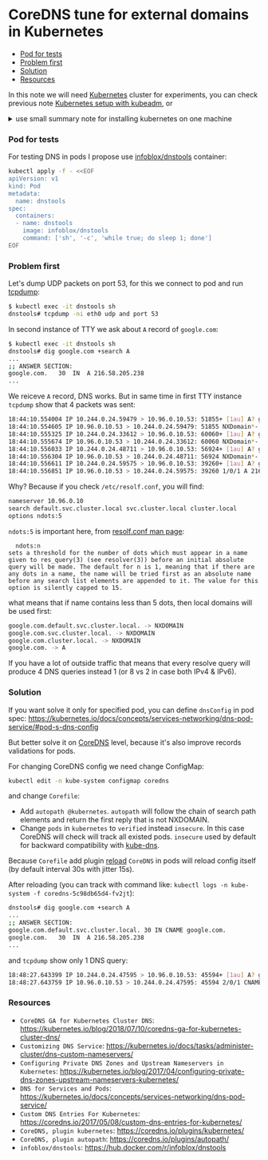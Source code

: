 # CoreDNS tune for external domains in Kubernetes

  - [Pod for tests](#pod-for-tests)
  - [Problem first](#problem-first)
  - [Solution](#solution)
  - [Resources](#resources)

In this note we will need [Kubernetes](https://kubernetes.io/) cluster for experiments, you can check previous note [Kubernetes setup with kubeadm](https://github.com/fanatid/notes/tree/master/2019-08-19-kubernetes-setup-with-kubeadm), or

<details>
<summary>use small summary note for installing kubernetes on one machine</summary>

```bash
# Close ports with iptables
apt install -y python iptables-persistent

iptables -A INPUT -i eth0 -p tcp --dport 22 -j ACCEPT                          # Allow SSH
iptables -A INPUT -i eth0 -m conntrack --ctstate ESTABLISHED,RELATED -j ACCEPT # Allow ESTABLISHED
iptables -A INPUT -i eth0 -p icmp -j ACCEPT                                    # Allow ICMP
iptables -A INPUT -i eth0 -j REJECT                                            # Reject rest
iptables-save > /etc/iptables/rules.v4                                         # Save ipv4 rules

ip6tables -A INPUT -i eth0 -m conntrack --ctstate ESTABLISHED,RELATED -j ACCEPT # Allow ESTABLISHED
ip6tables -A INPUT -i eth0 -p icmpv6 -j ACCEPT                                  # Allow ICMP
ip6tables -A INPUT -i eth0 -j REJECT                                            # Reject rest
ip6tables-save > /etc/iptables/rules.v6                                         # Save ipv6 rules

# Install CRI (Docker)
curl -fsSL https://download.docker.com/linux/ubuntu/gpg | apt-key add -
add-apt-repository "deb [arch=amd64] https://download.docker.com/linux/ubuntu $(lsb_release -cs) stable"
apt-get install -y docker-ce=5:18.09.8~3-0~ubuntu-bionic
apt-mark hold docker-ce

# Change Docker config and restart it
cat > /etc/docker/daemon.json <<EOF
{
  "exec-opts": ["native.cgroupdriver=systemd"],
  "log-driver": "json-file",
  "log-opts": {
    "max-size": "100m"
  },
  "storage-driver": "overlay2",
  "iptables": false
}
EOF
systemctl restart docker

# Install kube binaries
curl -s https://packages.cloud.google.com/apt/doc/apt-key.gpg | apt-key add -
add-apt-repository "deb https://apt.kubernetes.io/ kubernetes-xenial main"
apt-get update
apt-get install -y kubelet kubeadm kubectl
apt-mark hold kubelet kubeadm kubectl

# Add auto completion to cli
which kubeadm 1>/dev/null 2>&1 && source <(kubeadm completion bash) && echo "which kubeadm 1>/dev/null 2>&1 && source <(kubeadm completion bash)" >> ~/.bashrc
which kubectl 1>/dev/null 2>&1 && source <(kubectl completion bash) && echo "which kubectl 1>/dev/null 2>&1 && source <(kubectl completion bash)" >> ~/.bashrc

# Create config for kubeadm init
cat >./cluster.yaml <<EOF
apiVersion: kubeadm.k8s.io/v1beta2
kind: InitConfiguration
localAPIEndpoint:
  advertiseAddress: 10.0.1.1
nodeRegistration:
  taints: []
  kubeletExtraArgs:
    node-ip: 10.0.1.1
---
apiVersion: kubeadm.k8s.io/v1beta2
kind: ClusterConfiguration
kubernetesVersion: stable
controlPlaneEndpoint: 10.0.1.1:6443
apiServer:
  extraArgs:
    advertise-address: 10.0.1.1
controllerManager:
  extraArgs:
    allocate-node-cidrs: "true"
    cluster-cidr: 10.244.0.0/16
EOF

# Initialize cluster
kubeadm init --upload-certs --config=./cluster.yaml

# Copy kube-config
mkdir -p $HOME/.kube
cp /etc/kubernetes/admin.conf $HOME/.kube/config
chown $(id -u):$(id -g) $HOME/.kube/config

# Initialize network
curl -s -o - https://raw.githubusercontent.com/coreos/flannel/master/Documentation/kube-flannel.yml | sed '/- --ip-masq$/i\        - --iface-regex=10\\..*' | kubectl apply -f -
```

</details>

### Pod for tests

For testing DNS in pods I propose use [infoblox/dnstools](https://hub.docker.com/r/infoblox/dnstools) container:

```bash
kubectl apply -f - <<EOF
apiVersion: v1
kind: Pod
metadata:
  name: dnstools
spec:
  containers:
  - name: dnstools
    image: infoblox/dnstools
    command: ['sh', '-c', 'while true; do sleep 1; done']
EOF
```

### Problem first

Let's dump UDP packets on port 53, for this we connect to pod and run [tcpdump](https://www.tcpdump.org/):

```bash
$ kubectl exec -it dnstools sh
dnstools# tcpdump -ni eth0 udp and port 53
```

In second instance of TTY we ask about `A` record of `google.com`:

```bash
$ kubectl exec -it dnstools sh
dnstools# dig google.com +search A
...
;; ANSWER SECTION:
google.com.   30  IN  A 216.58.205.238
...
```

We reiceve `A` record, DNS works. But in same time in first TTY instance `tcpdump` show that 4 packets was sent:

```bash
18:44:10.554004 IP 10.244.0.24.59479 > 10.96.0.10.53: 51855+ [1au] A? google.com.default.svc.cluster.local. (77)
18:44:10.554605 IP 10.96.0.10.53 > 10.244.0.24.59479: 51855 NXDomain*- 0/1/1 (170)
18:44:10.555325 IP 10.244.0.24.33612 > 10.96.0.10.53: 60060+ [1au] A? google.com.svc.cluster.local. (69)
18:44:10.555674 IP 10.96.0.10.53 > 10.244.0.24.33612: 60060 NXDomain*- 0/1/1 (162)
18:44:10.556033 IP 10.244.0.24.48711 > 10.96.0.10.53: 56924+ [1au] A? google.com.cluster.local. (65)
18:44:10.556304 IP 10.96.0.10.53 > 10.244.0.24.48711: 56924 NXDomain*- 0/1/1 (158)
18:44:10.556611 IP 10.244.0.24.59575 > 10.96.0.10.53: 39260+ [1au] A? google.com. (51)
18:44:10.556851 IP 10.96.0.10.53 > 10.244.0.24.59575: 39260 1/0/1 A 216.58.205.238 (77)
```

Why? Because if you check `/etc/resolf.conf`, you will find:

```bash
nameserver 10.96.0.10
search default.svc.cluster.local svc.cluster.local cluster.local
options ndots:5
```

`ndots:5` is important here, from [resolf.conf man page](https://linux.die.net/man/5/resolv.conf):

```
  ndots:n
sets a threshold for the number of dots which must appear in a name given to res_query(3) (see resolver(3)) before an initial absolute query will be made. The default for n is 1, meaning that if there are any dots in a name, the name will be tried first as an absolute name before any search list elements are appended to it. The value for this option is silently capped to 15. 
```

what means that if name contains less than 5 dots, then local domains will be used first:

```bash
google.com.default.svc.cluster.local. -> NXDOMAIN
google.com.svc.cluster.local. -> NXDOMAIN
google.com.cluster.local. -> NXDOMAIN
google.com. -> A
```

If you have a lot of outside traffic that means that every resolve query will produce 4 DNS queries instead 1 (or 8 vs 2 in case both IPv4 & IPv6).

### Solution

If you want solve it only for specified pod, you can define `dnsConfig` in pod spec: https://kubernetes.io/docs/concepts/services-networking/dns-pod-service/#pod-s-dns-config

But better solve it on [CoreDNS](https://kubernetes.io/docs/tasks/administer-cluster/dns-custom-nameservers/#coredns) level, because it's also improve records validations for pods.

For changing CoreDNS config we need change ConfigMap:

```bash
kubectl edit -n kube-system configmap coredns
```

and change `Corefile`:

  - Add `autopath @kubernetes`. `autopath` will follow the chain of search path elements and return the first reply that is not NXDOMAIN.
  - Change `pods` in `kubernetes` to `verified` instead `insecure`. In this case CoreDNS will check will track all existed pods. `insecure` used by default for backward compatibility with [kube-dns](https://kubernetes.io/docs/tasks/administer-cluster/dns-custom-nameservers/#kube-dns).

Because `Corefile` add plugin [reload](https://coredns.io/plugins/reload/) `CoreDNS` in pods will reload config itself (by default interval 30s with jitter 15s).

After reloading (you can track with command like: `kubectl logs -n kube-system -f coredns-5c98db65d4-fv2jt`):

```bash
dnstools# dig google.com +search A
...
;; ANSWER SECTION:
google.com.default.svc.cluster.local. 30 IN CNAME google.com.
google.com.   30  IN  A 216.58.205.238
...
```

and `tcpdump` show only 1 DNS query:

```bash
18:48:27.643399 IP 10.244.0.24.47595 > 10.96.0.10.53: 45594+ [1au] A? google.com.default.svc.cluster.local. (77)
18:48:27.643759 IP 10.96.0.10.53 > 10.244.0.24.47595: 45594 2/0/1 CNAME google.com., A 216.58.205.238 (163)
```

### Resources

  - `CoreDNS GA for Kubernetes Cluster DNS`: https://kubernetes.io/blog/2018/07/10/coredns-ga-for-kubernetes-cluster-dns/
  - `Customizing DNS Service`: https://kubernetes.io/docs/tasks/administer-cluster/dns-custom-nameservers/
  - `Configuring Private DNS Zones and Upstream Nameservers in Kubernetes`: https://kubernetes.io/blog/2017/04/configuring-private-dns-zones-upstream-nameservers-kubernetes/
  - `DNS for Services and Pods`: https://kubernetes.io/docs/concepts/services-networking/dns-pod-service/
  - `Custom DNS Entries For Kubernetes`: https://coredns.io/2017/05/08/custom-dns-entries-for-kubernetes/
  - `CoreDNS, plugin kubernetes`: https://coredns.io/plugins/kubernetes/
  - `CoreDNS, plugin autopath`: https://coredns.io/plugins/autopath/
  - `infoblox/dnstools`: https://hub.docker.com/r/infoblox/dnstools
